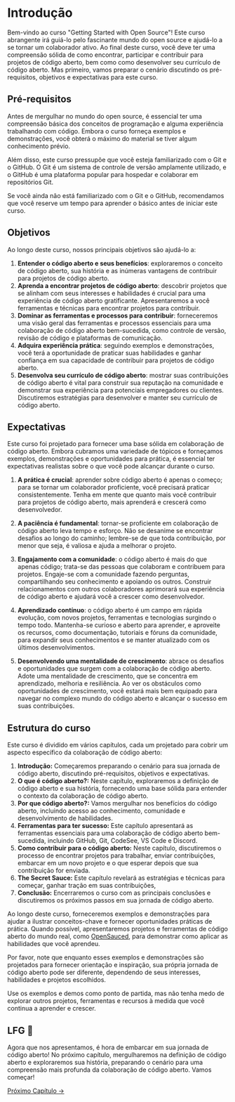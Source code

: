 # Introdução

Bem-vindo ao curso "Getting Started with Open Source"!
Este curso abrangente irá guiá-lo pelo fascinante mundo do open source e ajudá-lo a se tornar um colaborador ativo.
Ao final deste curso, você deve ter uma compreensão sólida de como encontrar, participar e contribuir para projetos de código aberto, bem como como desenvolver seu currículo de código aberto. 
Mas primeiro, vamos preparar o cenário discutindo os pré-requisitos, objetivos e expectativas para este curso.

## Pré-requisitos

Antes de mergulhar no mundo do open source, é essencial ter uma compreensão básica dos conceitos de programação e alguma experiência trabalhando com código.
Embora o curso forneça exemplos e demonstrações, você obterá o máximo do material se tiver algum conhecimento prévio.

Além disso, este curso pressupõe que você esteja familiarizado com o Git e o GitHub.
O Git é um sistema de controle de versão amplamente utilizado, e o GitHub é uma plataforma popular para hospedar e colaborar em repositórios Git.

Se você ainda não está familiarizado com o Git e o GitHub, recomendamos que você reserve um tempo para aprender o básico antes de iniciar este curso.

## Objetivos

Ao longo deste curso, nossos principais objetivos são ajudá-lo a:

1. **Entender o código aberto e seus benefícios**: exploraremos o conceito de código aberto, sua história e as inúmeras vantagens de contribuir para projetos de código aberto.
2. **Aprenda a encontrar projetos de código aberto**: descobrir projetos que se alinham com seus interesses e habilidades é crucial para uma experiência de código aberto gratificante. Apresentaremos a você ferramentas e técnicas para encontrar projetos para contribuir.
3. **Dominar as ferramentas e processos para contribuir**: forneceremos uma visão geral das ferramentas e processos essenciais para uma colaboração de código aberto bem-sucedida, como controle de versão, revisão de código e plataformas de comunicação.
4. **Adquira experiência prática**: seguindo exemplos e demonstrações, você terá a oportunidade de praticar suas habilidades e ganhar confiança em sua capacidade de contribuir para projetos de código aberto.
5. **Desenvolva seu currículo de código aberto**: mostrar suas contribuições de código aberto é vital para construir sua reputação na comunidade e demonstrar sua experiência para potenciais empregadores ou clientes. Discutiremos estratégias para desenvolver e manter seu currículo de código aberto.

## Expectativas

Este curso foi projetado para fornecer uma base sólida em colaboração de código aberto.
Embora cubramos uma variedade de tópicos e forneçamos exemplos, demonstrações e oportunidades para prática, é essencial ter expectativas realistas sobre o que você pode alcançar durante o curso.

1. **A prática é crucial**: aprender sobre código aberto é apenas o começo; para se tornar um colaborador proficiente, você precisará praticar consistentemente.
Tenha em mente que quanto mais você contribuir para projetos de código aberto, mais aprenderá e crescerá como desenvolvedor.

2. **A paciência é fundamental**: tornar-se proficiente em colaboração de código aberto leva tempo e esforço. Não se desanime se encontrar desafios ao longo do caminho; lembre-se de que toda contribuição, por menor que seja, é valiosa e ajuda a melhorar o projeto.

3. **Engajamento com a comunidade**: o código aberto é mais do que apenas código; trata-se das pessoas que colaboram e contribuem para projetos. Engaje-se com a comunidade fazendo perguntas, compartilhando seu conhecimento e apoiando os outros.
Construir relacionamentos com outros colaboradores aprimorará sua experiência de código aberto e ajudará você a crescer como desenvolvedor.

4. **Aprendizado contínuo**: o código aberto é um campo em rápida evolução, com novos projetos, ferramentas e tecnologias surgindo o tempo todo. Mantenha-se curioso e aberto para aprender, e aproveite os recursos, como documentação, tutoriais e fóruns da comunidade, para expandir seus conhecimentos e se manter atualizado com os últimos desenvolvimentos.

5. **Desenvolvendo uma mentalidade de crescimento**: abrace os desafios e oportunidades que surgem com a colaboração de código aberto. Adote uma mentalidade de crescimento, que se concentra em aprendizado, melhoria e resiliência. Ao ver os obstáculos como oportunidades de crescimento, você estará mais bem equipado para navegar no complexo mundo do código aberto e alcançar o sucesso em suas contribuições.

## Estrutura do curso

Este curso é dividido em vários capítulos, cada um projetado para cobrir um aspecto específico da colaboração de código aberto:

1. **Introdução:** Começaremos preparando o cenário para sua jornada de código aberto, discutindo pré-requisitos, objetivos e expectativas.
2. **O que é código aberto?:** Neste capítulo, exploraremos a definição de código aberto e sua história, fornecendo uma base sólida para entender o contexto da colaboração de código aberto.
3. **Por que código aberto?:** Vamos mergulhar nos benefícios do código aberto, incluindo acesso ao conhecimento, comunidade e desenvolvimento de habilidades.
4. **Ferramentas para ter sucesso:** Este capítulo apresentará as ferramentas essenciais para uma colaboração de código aberto bem-sucedida, incluindo GitHub, Git, CodeSee, VS Code e Discord.
5. **Como contribuir para o código aberto:** Neste capítulo, discutiremos o processo de encontrar projetos para trabalhar, enviar contribuições, embarcar em um novo projeto e o que esperar depois que sua contribuição for enviada.
6. **The Secret Sauce:** Este capítulo revelará as estratégias e técnicas para começar, ganhar tração em suas contribuições,
7. **Conclusão:** Encerraremos o curso com as principais conclusões e discutiremos os próximos passos em sua jornada de código aberto.

Ao longo deste curso, forneceremos exemplos e demonstrações para ajudar a ilustrar conceitos-chave e fornecer oportunidades práticas de prática. Quando possível, apresentaremos projetos e ferramentas de código aberto do mundo real, como [OpenSauced](https://opensauced.pizza/), para demonstrar como aplicar as habilidades que você aprendeu.

Por favor, note que enquanto esses exemplos e demonstrações são projetados para fornecer orientação e inspiração, sua própria jornada de código aberto pode ser diferente, dependendo de seus interesses, habilidades e projetos escolhidos.

Use os exemplos e demos como ponto de partida, mas não tenha medo de explorar outros projetos, ferramentas e recursos à medida que você continua a aprender e crescer.

## LFG 🚀

Agora que nos apresentamos, é hora de embarcar em sua jornada de código aberto! No próximo capítulo, mergulharemos na definição de código aberto e exploraremos sua história, preparando o cenário para uma compreensão mais profunda da colaboração de código aberto. Vamos começar!

[Próximo Capítulo ->](./02-what-is-open-source.md)